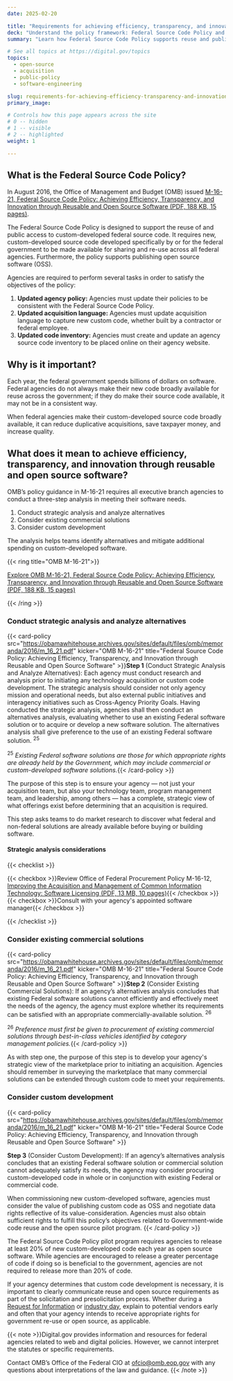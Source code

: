 ```yaml
---
date: 2025-02-20

title: "Requirements for achieving efficiency, transparency, and innovation through reusable and open source software"
deck: "Understand the policy framework: Federal Source Code Policy and OMB M-16–21"
summary: "Learn how Federal Source Code Policy supports reuse and public access to custom-developed federal source code."

# See all topics at https://digital.gov/topics
topics:
  - open-source
  - acquisition
  - public-policy
  - software-engineering

slug: requirements-for-achieving-efficiency-transparency-and-innovation-through-reusable-and-open-source-software
primary_image: 

# Controls how this page appears across the site
# 0 -- hidden
# 1 -- visible
# 2 -- highlighted
weight: 1

---
```


## What is the Federal Source Code Policy?

In August 2016, the Office of Management and Budget (OMB) issued [M-16-21, Federal Source Code Policy: Achieving Efficiency, Transparency, and Innovation through Reusable and Open Source Software (PDF, 188 KB, 15 pages)](https://obamawhitehouse.archives.gov/sites/default/files/omb/memoranda/2016/m_16_21.pdf). 

The Federal Source Code Policy is designed to support the reuse of and public access to custom-developed federal source code. It requires new, custom-developed source code developed specifically by or for the federal government to be made available for sharing and re-use across all federal agencies. Furthermore, the policy supports publishing open source software (OSS).

Agencies are required to perform several tasks in order to satisfy the objectives of the policy: 

1. **Updated agency policy:** Agencies must update their policies to be consistent with the Federal Source Code Policy.
2. **Updated acquisition language:** Agencies must update acquisition language to capture new custom code, whether built by a contractor or federal employee.
3. **Updated code inventory:** Agencies must create and update an agency source code inventory to be placed online on their agency website.

## Why is it important?

Each year, the federal government spends billions of dollars on software. Federal agencies do not always make their new code broadly available for reuse across the government; if they do make their source code available, it may not be in a consistent way.

When federal agencies make their custom-developed source code broadly available, it can reduce duplicative acquisitions, save taxpayer money, and increase quality.

## What does it mean to achieve efficiency, transparency, and innovation through reusable and open source software?

OMB’s policy guidance in M-16-21 requires all executive branch agencies to conduct a three-step analysis in meeting their software needs. 

1. Conduct strategic analysis and analyze alternatives
2. Consider existing commercial solutions
3. Consider custom development

The analysis helps teams identify alternatives and mitigate additional spending on custom-developed software.

{{< ring title="OMB M-16-21">}}

[Explore OMB M-16-21, Federal Source Code Policy: Achieving Efficiency, Transparency, and Innovation through Reusable and Open Source Software (PDF, 188 KB, 15 pages)](https://obamawhitehouse.archives.gov/sites/default/files/omb/memoranda/2016/m_16_21.pdf)

{{< /ring >}}

### Conduct strategic analysis and analyze alternatives

{{< card-policy src="https://obamawhitehouse.archives.gov/sites/default/files/omb/memoranda/2016/m_16_21.pdf" kicker="OMB M-16-21" title="Federal Source Code Policy: Achieving Efficiency, Transparency, and Innovation through Reusable and Open Source Software" >}}**Step 1** (Conduct Strategic Analysis and Analyze Alternatives): Each agency must conduct research and analysis prior to initiating any technology acquisition or custom code development. The strategic analysis should consider not only agency mission and operational needs, but also external public initiatives and interagency initiatives such as Cross-Agency Priority Goals. Having conducted the strategic analysis, agencies shall then conduct an alternatives analysis, evaluating whether to use an existing Federal software solution or to acquire or develop a new software solution. The alternatives analysis shall give preference to the use of an existing Federal software solution. <sup>25</sup>

<sup>25</sup> _Existing Federal software solutions are those for which appropriate rights are already held by the Government, which may include commercial or custom-developed software solutions._{{< /card-policy >}}

The purpose of this step is to ensure your agency — not just your acquisition team, but also your technology team, program management team, and leadership, among others — has a complete, strategic view of what offerings exist before determining that an acquisition is required.

This step asks teams to do market research to discover what federal and non-federal solutions are already available before buying or building software.

#### Strategic analysis considerations

{{< checklist >}}

{{< checkbox >}}Review Office of Federal Procurement Policy M-16-12, [Improving the Acquisition and Management of Common Information Technology: Software Licensing (PDF, 13 MB, 10 pages)](https://obamawhitehouse.archives.gov/sites/default/files/omb/memoranda/2016/m-16-12_1.pdf){{< /checkbox >}}
{{< checkbox >}}Consult with your agency's appointed software manager{{< /checkbox >}}

{{< /checklist >}}

### Consider existing commercial solutions

{{< card-policy src="https://obamawhitehouse.archives.gov/sites/default/files/omb/memoranda/2016/m_16_21.pdf" kicker="OMB M-16-21" title="Federal Source Code Policy: Achieving Efficiency, Transparency, and Innovation through Reusable and Open Source Software" >}}**Step 2** (Consider Existing Commercial Solutions): If an agency’s alternatives analysis concludes that existing Federal software solutions cannot efficiently and effectively meet the needs of the agency, the agency must explore whether its requirements can be satisfied with an appropriate commercially-available solution. <sup>26</sup>

<sup>26</sup> _Preference must first be given to procurement of existing commercial solutions through best-in-class vehicles identified by category management policies._{{< /card-policy >}}

As with step one, the purpose of this step is to develop your agency's strategic view of the marketplace prior to initiating an acquisition. Agencies should remember in surveying the marketplace that many commercial solutions can be extended through custom code to meet your requirements.

### Consider custom development

{{< card-policy src="https://obamawhitehouse.archives.gov/sites/default/files/omb/memoranda/2016/m_16_21.pdf" kicker="OMB M-16-21" title="Federal Source Code Policy: Achieving Efficiency, Transparency, and Innovation through Reusable and Open Source Software" >}}

**Step 3**
(Consider Custom Development): If an agency’s alternatives analysis concludes that an existing Federal software solution or commercial solution cannot adequately satisfy its needs, the agency may consider procuring custom-developed code in whole or in conjunction with existing Federal or commercial code. 

When commissioning new custom-developed software, agencies must consider the value of publishing custom code as OSS and negotiate data rights reflective of its value-consideration. Agencies must also obtain sufficient rights to fulfill this policy’s objectives related to Government-wide code reuse and the open source pilot program.
{{< /card-policy >}}

The Federal Source Code Policy pilot program requires agencies to release at least 20% of new custom-developed code each year as open source software. While agencies are encouraged to release a greater percentage of code if doing so is beneficial to the government, agencies are not required to release more than 20% of code.

If your agency determines that custom code development is necessary, it is important to clearly communicate reuse and open source requirements as part of the solicitation and presolicitation process. Whether during a [Request for Information](https://www.gsa.gov/small-business/small-business-resources/training-resources/rfp-rfi-and-rfq-understanding-the-difference) or [industry day](https://www.fai.gov/media-library/item/lifting-curtain-industry-day-conferences), explain to potential vendors early and often that your agency intends to receive appropriate rights for government re-use or open source, as applicable.

{{< note >}}Digital.gov provides information and resources for federal agencies related to web and digital policies. However, we cannot interpret the statutes or specific requirements.

Contact OMB’s Office of the Federal CIO at [ofcio@omb.eop.gov](mailto:ofcio@omb.eop.gov) with any questions about interpretations of the law and guidance.
{{< /note >}}
